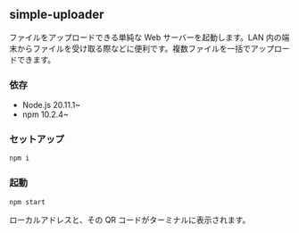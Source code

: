 ## simple-uploader

ファイルをアップロードできる単純な Web サーバーを起動します。LAN 内の端末からファイルを受け取る際などに便利です。複数ファイルを一括でアップロードできます。

### 依存

- Node.js 20.11.1~
- npm 10.2.4~

### セットアップ

```sh
npm i
```

### 起動

```sh
npm start
```

ローカルアドレスと、その QR コードがターミナルに表示されます。

